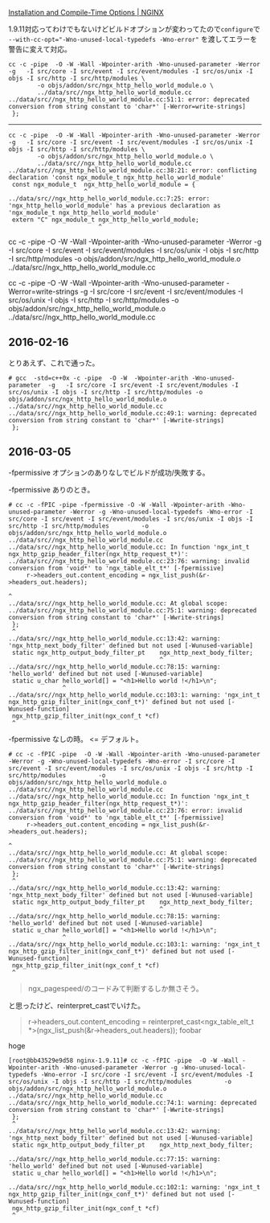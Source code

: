 [Installation and Compile-Time Options | NGINX](https://www.nginx.com/resources/wiki/start/topics/tutorials/installoptions/#compilation-controls "Installation and Compile-Time Options | NGINX")

1.9.11対応ってわけでもないけどビルドオプションが変わってたので`configure`で
`--with-cc-opt="-Wno-unused-local-typedefs -Wno-error"` を渡してエラーを警告に変えて対応。


```
cc -c -pipe  -O -W -Wall -Wpointer-arith -Wno-unused-parameter -Werror -g   -I src/core -I src/event -I src/event/modules -I src/os/unix -I objs -I src/http -I src/http/modules \
        -o objs/addon/src/ngx_http_hello_world_module.o \
        ../data/src//ngx_http_hello_world_module.cc
../data/src//ngx_http_hello_world_module.cc:51:1: error: deprecated conversion from string constant to 'char*' [-Werror=write-strings]
 };
```


----------

```
cc -c -pipe  -O -W -Wall -Wpointer-arith -Wno-unused-parameter -Werror -g   -I src/core -I src/event -I src/event/modules -I src/os/unix -I objs -I src/http -I src/http/modules \
        -o objs/addon/src/ngx_http_hello_world_module.o \
        ../data/src//ngx_http_hello_world_module.cc
../data/src//ngx_http_hello_world_module.cc:38:21: error: conflicting declaration 'const ngx_module_t ngx_http_hello_world_module'
 const ngx_module_t  ngx_http_hello_world_module = {
                     ^
../data/src//ngx_http_hello_world_module.cc:7:25: error: 'ngx_http_hello_world_module' has a previous declaration as 'ngx_module_t ngx_http_hello_world_module'
 extern "C" ngx_module_t ngx_http_hello_world_module;
                         ^
```


cc -c -pipe  -O -W -Wall -Wpointer-arith -Wno-unused-parameter -Werror -g   -I src/core -I src/event -I src/event/modules -I src/os/unix -I objs -I src/http -I src/http/modules -o objs/addon/src/ngx_http_hello_world_module.o ../data/src//ngx_http_hello_world_module.cc


cc -c -pipe  -O -W -Wall -Wpointer-arith -Wno-unused-parameter -Werror=write-strings -g   -I src/core -I src/event -I src/event/modules -I src/os/unix -I objs -I src/http -I src/http/modules -o objs/addon/src/ngx_http_hello_world_module.o ../data/src//ngx_http_hello_world_module.cc


## 2016-02-16

とりあえず、これで通った。
```
# gcc  -std=c++0x -c -pipe  -O -W  -Wpointer-arith -Wno-unused-parameter  -g   -I src/core -I src/event -I src/event/modules -I src/os/unix -I objs -I src/http -I src/http/modules -o objs/addon/src/ngx_http_hello_world_module.o ../data/src//ngx_http_hello_world_module.cc
../data/src//ngx_http_hello_world_module.cc:49:1: warning: deprecated conversion from string constant to 'char*' [-Wwrite-strings]
 };
```

## 2016-03-05
-fpermissive オプションのありなしでビルドが成功/失敗する。

-fpermissive ありのとき。
```
# cc -c -fPIC -pipe -fpermissive -O -W -Wall -Wpointer-arith -Wno-unused-parameter -Werror -g -Wno-unused-local-typedefs -Wno-error -I src/core -I src/event -I src/event/modules -I src/os/unix -I objs -I src/http -I src/http/modules         -o objs/addon/src/ngx_http_hello_world_module.o         ../data/src//ngx_http_hello_world_module.cc
../data/src//ngx_http_hello_world_module.cc: In function 'ngx_int_t ngx_http_gzip_header_filter(ngx_http_request_t*)':
../data/src//ngx_http_hello_world_module.cc:23:76: warning: invalid conversion from 'void*' to 'ngx_table_elt_t*' [-fpermissive]
     r->headers_out.content_encoding = ngx_list_push(&r->headers_out.headers);
                                                                            ^
../data/src//ngx_http_hello_world_module.cc: At global scope:
../data/src//ngx_http_hello_world_module.cc:75:1: warning: deprecated conversion from string constant to 'char*' [-Wwrite-strings]
 };
 ^
../data/src//ngx_http_hello_world_module.cc:13:42: warning: 'ngx_http_next_body_filter' defined but not used [-Wunused-variable]
 static ngx_http_output_body_filter_pt    ngx_http_next_body_filter;
                                          ^
../data/src//ngx_http_hello_world_module.cc:78:15: warning: 'hello_world' defined but not used [-Wunused-variable]
 static u_char hello_world[] = "<h1>Hello world !</h1>\n";
               ^
../data/src//ngx_http_hello_world_module.cc:103:1: warning: 'ngx_int_t ngx_http_gzip_filter_init(ngx_conf_t*)' defined but not used [-Wunused-function]
 ngx_http_gzip_filter_init(ngx_conf_t *cf)
 ^
 ```

-fpermissive なしの時。 <= デフォルト。
```
# cc -c -fPIC -pipe  -O -W -Wall -Wpointer-arith -Wno-unused-parameter -Werror -g -Wno-unused-local-typedefs -Wno-error -I src/core -I src/event -I src/event/modules -I src/os/unix -I objs -I src/http -I src/http/modules         -o objs/addon/src/ngx_http_hello_world_module.o         ../data/src//ngx_http_hello_world_module.cc
../data/src//ngx_http_hello_world_module.cc: In function 'ngx_int_t ngx_http_gzip_header_filter(ngx_http_request_t*)':
../data/src//ngx_http_hello_world_module.cc:23:76: error: invalid conversion from 'void*' to 'ngx_table_elt_t*' [-fpermissive]
     r->headers_out.content_encoding = ngx_list_push(&r->headers_out.headers);
                                                                            ^
../data/src//ngx_http_hello_world_module.cc: At global scope:
../data/src//ngx_http_hello_world_module.cc:75:1: warning: deprecated conversion from string constant to 'char*' [-Wwrite-strings]
 };
 ^
../data/src//ngx_http_hello_world_module.cc:13:42: warning: 'ngx_http_next_body_filter' defined but not used [-Wunused-variable]
 static ngx_http_output_body_filter_pt    ngx_http_next_body_filter;
                                          ^
../data/src//ngx_http_hello_world_module.cc:78:15: warning: 'hello_world' defined but not used [-Wunused-variable]
 static u_char hello_world[] = "<h1>Hello world !</h1>\n";
               ^
../data/src//ngx_http_hello_world_module.cc:103:1: warning: 'ngx_int_t ngx_http_gzip_filter_init(ngx_conf_t*)' defined but not used [-Wunused-function]
 ngx_http_gzip_filter_init(ngx_conf_t *cf)
 ^
 ```

> ngx_pagespeed/のコードみて判断するしか無さそう。

と思ったけど、reinterpret_castでいけた。

> r->headers_out.content_encoding = reinterpret_cast<ngx_table_elt_t *>(ngx_list_push(&r->headers_out.headers));
foobar

hoge

```
[root@bb43529e9d58 nginx-1.9.11]# cc -c -fPIC -pipe  -O -W -Wall -Wpointer-arith -Wno-unused-parameter -Werror -g -Wno-unused-local-typedefs -Wno-error -I src/core -I src/event -I src/event/modules -I src/os/unix -I objs -I src/http -I src/http/modules         -o objs/addon/src/ngx_http_hello_world_module.o         ../data/src//ngx_http_hello_world_module.cc
../data/src//ngx_http_hello_world_module.cc:74:1: warning: deprecated conversion from string constant to 'char*' [-Wwrite-strings]
 };
 ^
../data/src//ngx_http_hello_world_module.cc:13:42: warning: 'ngx_http_next_body_filter' defined but not used [-Wunused-variable]
 static ngx_http_output_body_filter_pt    ngx_http_next_body_filter;
                                          ^
../data/src//ngx_http_hello_world_module.cc:77:15: warning: 'hello_world' defined but not used [-Wunused-variable]
 static u_char hello_world[] = "<h1>Hello world !</h1>\n";
               ^
../data/src//ngx_http_hello_world_module.cc:102:1: warning: 'ngx_int_t ngx_http_gzip_filter_init(ngx_conf_t*)' defined but not used [-Wunused-function]
 ngx_http_gzip_filter_init(ngx_conf_t *cf)
 ^

```
